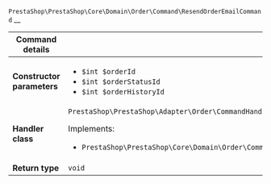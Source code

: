 `PrestaShop\PrestaShop\Core\Domain\Order\Command\ResendOrderEmailCommand`
__

| Command details            |    |
| -------------------------- | -- |
| **Constructor parameters** | <ul> <li>`$int $orderId`</li>  <li>`$int $orderStatusId`</li>  <li>`$int $orderHistoryId`</li> </ul> |
| **Handler class**          | `PrestaShop\PrestaShop\Adapter\Order\CommandHandler\ResendOrderEmailHandler`  <p> Implements: </p> <ul>  <li>`PrestaShop\PrestaShop\Core\Domain\Order\CommandHandler\ResendOrderEmailHandlerInterface`</li>  |
| **Return type** |  `void`  |
